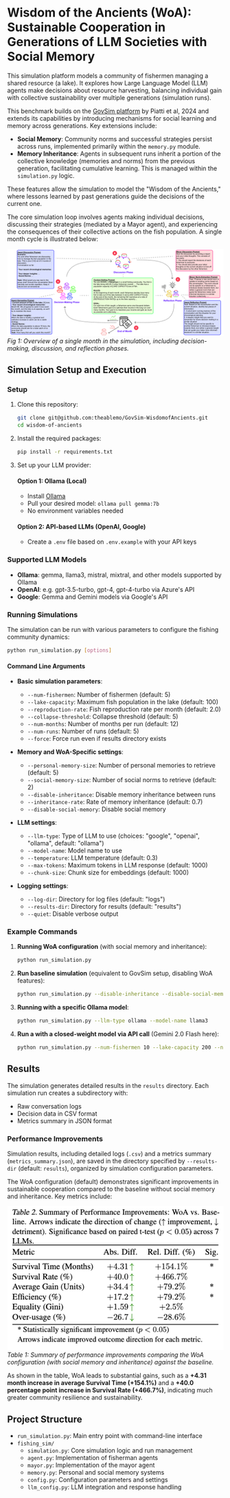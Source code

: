 # Wisdom of the Ancients (WoA): Sustainable Cooperation in Generations of LLM Societies with Social Memory

This simulation platform models a community of fishermen managing a shared resource (a lake). It explores how Large Language Model (LLM) agents make decisions about resource harvesting, balancing individual gain with collective sustainability over multiple generations (simulation runs).

This benchmark builds on the [GovSim platform](https://github.com/giorgiopiatti/GovSim) by Piatti et al, 2024 and extends its capabilities by introducing mechanisms for social learning and memory across generations. Key extensions include:
- **Social Memory**: Community norms and successful strategies persist across runs, implemented primarily within the `memory.py` module.
- **Memory Inheritance**: Agents in subsequent runs inherit a portion of the collective knowledge (memories and norms) from the previous generation, facilitating cumulative learning. This is managed within the `simulation.py` logic.

These features allow the simulation to model the "Wisdom of the Ancients," where lessons learned by past generations guide the decisions of the current one.

The core simulation loop involves agents making individual decisions, discussing their strategies (mediated by a Mayor agent), and experiencing the consequences of their collective actions on the fish population. A single month cycle is illustrated below:

![Simulation Cycle](images/simulation_cycle.png)</br>
*Fig 1: Overview of a single month in the simulation, including decision-making, discussion, and reflection phases.*

## Simulation Setup and Execution

### Setup

1. Clone this repository:
   ```bash
   git clone git@github.com:theablemo/GovSim-WisdomofAncients.git
   cd wisdom-of-ancients
   ```

2. Install the required packages:
   ```bash
   pip install -r requirements.txt
   ```

3. Set up your LLM provider:

   #### Option 1: Ollama (Local)
   - Install [Ollama](https://ollama.ai/)
   - Pull your desired model: `ollama pull gemma:7b`
   - No environment variables needed

   #### Option 2: API-based LLMs (OpenAI, Google)
   - Create a `.env` file based on `.env.example` with your API keys

### Supported LLM Models

- **Ollama**: gemma, llama3, mistral, mixtral, and other models supported by Ollama
- **OpenAI**: e.g. gpt-3.5-turbo, gpt-4, gpt-4-turbo via Azure's API
- **Google**: Gemma and Gemini models via Google's API

### Running Simulations

The simulation can be run with various parameters to configure the fishing community dynamics:

```bash
python run_simulation.py [options]
```

#### Command Line Arguments

- **Basic simulation parameters**:
  - `--num-fishermen`: Number of fishermen (default: 5)
  - `--lake-capacity`: Maximum fish population in the lake (default: 100)
  - `--reproduction-rate`: Fish reproduction rate per month (default: 2.0)
  - `--collapse-threshold`: Collapse threshold (default: 5)
  - `--num-months`: Number of months per run (default: 12)
  - `--num-runs`: Number of runs (default: 5)
  - `--force`: Force run even if results directory exists

- **Memory and WoA-Specific settings**:
  - `--personal-memory-size`: Number of personal memories to retrieve (default: 5)
  - `--social-memory-size`: Number of social norms to retrieve (default: 2)
  - `--disable-inheritance`: Disable memory inheritance between runs
  - `--inheritance-rate`: Rate of memory inheritance (default: 0.7)
  - `--disable-social-memory`: Disable social memory

- **LLM settings**:
  - `--llm-type`: Type of LLM to use (choices: "google", "openai", "ollama", default: "ollama")
  - `--model-name`: Model name to use
  - `--temperature`: LLM temperature (default: 0.3)
  - `--max-tokens`: Maximum tokens in LLM response (default: 1000)
  - `--chunk-size`: Chunk size for embeddings (default: 1000)

- **Logging settings**:
  - `--log-dir`: Directory for log files (default: "logs")
  - `--results-dir`: Directory for results (default: "results")
  - `--quiet`: Disable verbose output

### Example Commands

1. **Running WoA configuration** (with social memory and inheritance):
    ```bash
    python run_simulation.py
    ```

2. **Run baseline simulation** (equivalent to GovSim setup, disabling WoA features):
    ```bash
    python run_simulation.py --disable-inheritance --disable-social-memory
    ```

3. **Running with a specific Ollama model**:
   ```bash
   python run_simulation.py --llm-type ollama --model-name llama3
   ```
  
4. **Run a with a closed-weight model via API call** (Gemini 2.0 Flash here):
    ```bash
    python run_simulation.py --num-fishermen 10 --lake-capacity 200 --num-runs 10 --llm-type google --model-name gemini-2.0-flash
    ```

## Results

The simulation generates detailed results in the `results` directory. Each simulation run creates a subdirectory with:
- Raw conversation logs
- Decision data in CSV format
- Metrics summary in JSON format

### Performance Improvements

Simulation results, including detailed logs (`.csv`) and a metrics summary (`metrics_summary.json`), are saved in the directory specified by `--results-dir` (default: `results`), organized by simulation configuration parameters.

The WoA configuration (default) demonstrates significant improvements in sustainable cooperation compared to the baseline without social memory and inheritance. Key metrics include:

![Performance Improvements](images/comparison_table.png)</br>
*Table 1: Summary of performance improvements comparing the WoA configuration (with social memory and inheritance) against the baseline.*

As shown in the table, WoA leads to substantial gains, such as a **+4.31 month increase in average Survival Time (+154.1%)** and a **+40.0 percentage point increase in Survival Rate (+466.7%)**, indicating much greater community resilience and sustainability.

## Project Structure

- `run_simulation.py`: Main entry point with command-line interface
- `fishing_sim/`
  - `simulation.py`: Core simulation logic and run management
  - `agent.py`: Implementation of fisherman agents
  - `mayor.py`: Implementation of the mayor agent
  - `memory.py`: Personal and social memory systems
  - `config.py`: Configuration parameters and settings
  - `llm_config.py`: LLM integration and response handling 
